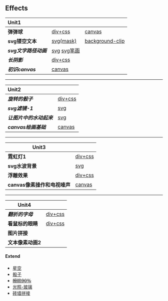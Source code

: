## Effects

| Unit1                 |                                                              |                                                              |
| :-------------------- | :----------------------------------------------------------- | :----------------------------------------------------------- |
| **弹弹球**            | [div+css](https://onethousandandtwentyfour.github.io/effects/unit1/%e5%bc%b9%e5%bc%b9%e7%90%83/) | [canvas](https://onethousandandtwentyfour.github.io/effects/unit1/%e5%bc%b9%e5%bc%b9%e7%90%83/canvas.html) |
| **svg镂空文本**       | [svg(mask)](https://onethousandandtwentyfour.github.io/effects/unit1/svg%e9%95%82%e7%a9%ba%e6%96%87%e6%9c%ac/index-1.html) | [background-clip](https://onethousandandtwentyfour.github.io/effects/unit1/svg%e9%95%82%e7%a9%ba%e6%96%87%e6%9c%ac/background-clip.html) |
| ***svg文字路径动画*** | [svg](https://onethousandandtwentyfour.github.io/effects/unit1/svg%e6%96%87%e5%ad%97%e8%b7%af%e5%be%84%e5%8a%a8%e7%94%bb)    [svg笔画](https://onethousandandtwentyfour.github.io/effects/unit1/svg%e6%96%87%e5%ad%97%e8%b7%af%e5%be%84%e5%8a%a8%e7%94%bb/index-1.html) |                                                              |
| ***长阴影***          | [div+css](https://onethousandandtwentyfour.github.io/effects/unit1/%E9%95%BF%E9%98%B4%E5%BD%B1) |                                                              |
| ***初识canvas***      | [canvas](https://onethousandandtwentyfour.github.io/effects/unit1/%e5%88%9d%e8%af%86canvas) |                                                              |

***

| Unit2                    |                                                              |
| :----------------------- | ------------------------------------------------------------ |
| ***旋转的骰子***         | [div+css](https://onethousandandtwentyfour.github.io/effects/unit2/骰子/) |
| ***svg滤镜-1***          | [svg](https://onethousandandtwentyfour.github.io/effects/unit2/svg滤镜-1) |
| ***让图片中的水动起来*** | [svg](https://onethousandandtwentyfour.github.io/effects/unit2/让图片中的水动起来) |
| ***canvas绘画基础***     | [canvas](https://onethousandandtwentyfour.github.io/effects/unit2/canvas绘画基础) |

***

| Unit3                        |      |
| ---------------------------- | ---- |
| **霓虹灯1**                  | [div+css](https://onethousandandtwentyfour.github.io/effects/unit3/%e9%9c%93%e8%99%b9%e7%81%af/index.html)     |
| **svg水波背景**              |  [svg](https://onethousandandtwentyfour.github.io/effects/unit3/svg%e6%b0%b4%e6%b3%a2%e8%83%8c%e6%99%af/index.html)  |
| **浮雕效果**         |  [div+css](https://onethousandandtwentyfour.github.io/effects/unit3/%e6%b5%ae%e9%9b%95%e6%95%88%e6%9e%9c/index.html)    |  
| **canvas像素操作和电视噪声** |  [canvas](https://onethousandandtwentyfour.github.io/effects/unit3/canvas%e5%99%aa%e5%a3%b0/index.html)    |

***

| Unit4            |                                                              |
| ---------------- | ------------------------------------------------------------ |
| ***翻折的字母*** | [div+css](https://onethousandandtwentyfour.github.io/effects/unit4/翻折的文字/) |
| **看鼠标的眼睛** | [div+css](https://onethousandandtwentyfour.github.io/effects/unit4/眼睛动画/)                                                            |
| **图片拼接**     |                                                              |
| **文本像素动画2**  |                                                              |



#### Extend

- [星空](https://onethousandandtwentyfour.github.io/effects/extend/星空/)
- [骰子](https://onethousandandtwentyfour.github.io/effects/extend/骰子/)
- [~~擦除90%~~](https://onethousandandtwentyfour.github.io/effects/unit1/初识canvas/cachu.html)
- [光照-玻璃](https://onethousandandtwentyfour.github.io/effects/extend/光照-玻璃/)
- [砖墙拼接](https://onethousandandtwentyfour.github.io/effects/extend/砖墙拼接/)

